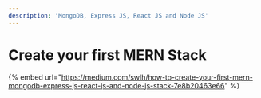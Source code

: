```yaml
---
description: 'MongoDB, Express JS, React JS and Node JS'
---
```


# Create your first MERN Stack

{% embed url="https://medium.com/swlh/how-to-create-your-first-mern-mongodb-express-js-react-js-and-node-js-stack-7e8b20463e66" %}



